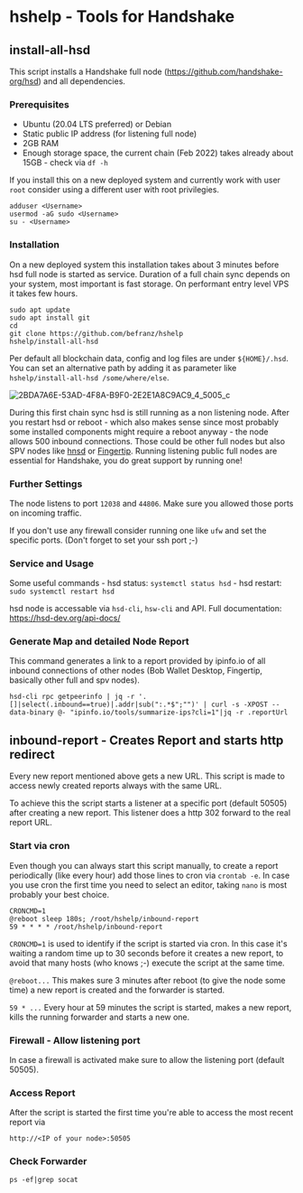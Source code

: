 # hshelp - Tools for Handshake

## install-all-hsd

This script installs a Handshake full node (https://github.com/handshake-org/hsd) and all dependencies.

### Prerequisites
* Ubuntu (20.04 LTS preferred) or Debian
* Static public IP address (for listening full node)
* 2GB RAM
* Enough storage space, the current chain (Feb 2022) takes already about 15GB - check via ```df -h```

If you install this on a new deployed system and currently work with user ```root``` consider using a different user with root privilegies.

```
adduser <Username>
usermod -aG sudo <Username>
su - <Username>
````

### Installation
On a new deployed system this installation takes about 3 minutes before hsd full node is started as service.
Duration of a full chain sync depends on your system, most important is fast storage. On performant entry level VPS it takes few hours.
```
sudo apt update
sudo apt install git
cd
git clone https://github.com/befranz/hshelp
hshelp/install-all-hsd
```

Per default all blockchain data, config and log files are under ```${HOME}/.hsd```. You can set an alternative path by adding it as parameter like ```hshelp/install-all-hsd /some/where/else```.

![2BDA7A6E-53AD-4F8A-B9F0-2E2E1A8C9AC9_4_5005_c](https://user-images.githubusercontent.com/46194732/153889206-d0c6f38f-9829-4d83-a462-052e02cdd40a.jpeg)


During this first chain sync hsd is still running as a non listening node. After you restart hsd or reboot - which also makes sense since most probably some installed components might require a reboot anyway - the node allows 500 inbound connections. Those could be other full nodes but also SPV nodes like [hnsd](https://github.com/handshake-org/hnsd) or [Fingertip](https://github.com/imperviousinc/fingertip). Running listening public full nodes are essential for Handshake, you do great support by running one!

### Further Settings
The node listens to port ```12038``` and ```44806```. Make sure you allowed those ports on incoming traffic.

If you don't use any firewall consider running one like ```ufw``` and set the specific ports. (Don't forget to set your ssh port ;-)

### Service and Usage
Some useful commands - hsd status: ```systemctl status hsd``` - hsd restart: ```sudo systemctl restart hsd```

hsd node is accessable via ```hsd-cli```, ```hsw-cli``` and API.
Full documentation: https://hsd-dev.org/api-docs/

### Generate Map and detailed Node Report
This command generates a link to a report provided by ipinfo.io of all inbound connections of other nodes (Bob Wallet Desktop, Fingertip, basically other full and spv nodes).

```hsd-cli rpc getpeerinfo | jq -r '.[]|select(.inbound==true)|.addr|sub(":.*$";"")' | curl -s -XPOST --data-binary @- "ipinfo.io/tools/summarize-ips?cli=1"|jq -r .reportUrl```

## inbound-report - Creates Report and starts http redirect

Every new report mentioned above gets a new URL. This script is made to access newly created reports always with the same URL.

To achieve this the script starts a listener at a specific port (default 50505) after creating a new report. This listener does a http 302 forward to the real report URL.

### Start via cron

Even though you can always start this script manually, to create a report periodically (like every hour) add those lines to cron via `crontab -e`. In case you use cron the first time you need to select an editor, taking `nano` is most probably your best choice.

```
CRONCMD=1
@reboot sleep 180s; /root/hshelp/inbound-report
59 * * * * /root/hshelp/inbound-report
```

`CRONCMD=1` is used to identify if the script is started via cron. In this case it's waiting a random time up to 30 seconds before it creates a new report, to avoid that many hosts (who knows ;-) execute the script at the same time.

`@reboot...` This makes sure 3 minutes after reboot (to give the node some time) a new report is created and the forwarder is started.

`59 * ...` Every hour at 59 minutes the script is started, makes a new report, kills the running forwarder and starts a new one.

### Firewall - Allow listening port

In case a firewall is activated make sure to allow the listening port (default 50505).

### Access Report

After the script is started the first time you're able to access the most recent report via

```
http://<IP of your node>:50505
```

### Check Forwarder

```
ps -ef|grep socat
```
